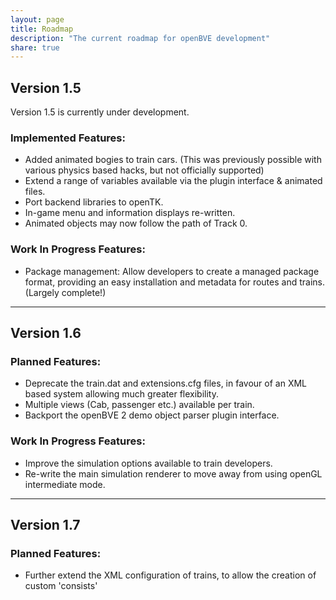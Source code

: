 ```yaml
---
layout: page
title: Roadmap
description: "The current roadmap for openBVE development"
share: true
---
```


## Version 1.5

Version 1.5 is currently under development.

### Implemented Features:

* Added animated bogies to train cars. (This was previously possible with various physics based hacks, but not officially supported)
* Extend a range of variables available via the plugin interface & animated files.
* Port backend libraries to openTK.
* In-game menu and information displays re-written.
* Animated objects may now follow the path of Track 0.

### Work In Progress Features:

* Package management: Allow developers to create a managed package format, providing an easy installation and metadata for routes and trains. (Largely complete!)

---

## Version 1.6

### Planned Features:

* Deprecate the train.dat and extensions.cfg files, in favour of an XML based system allowing much greater flexibility.
* Multiple views (Cab, passenger etc.) available per train.
* Backport the openBVE 2 demo object parser plugin interface. 

### Work In Progress Features:

* Improve the simulation options available to train developers.
* Re-write the main simulation renderer to move away from using openGL intermediate mode.

---

## Version 1.7

### Planned Features:

* Further extend the XML configuration of trains, to allow the creation of custom 'consists'

